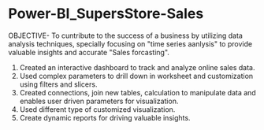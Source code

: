 # Power-BI_SupersStore-Sales

OBJECTIVE-  To cuntribute to the success of a business by utilizing data analysis techniques, specially focusing on "time series aanlysis" to provide valuable insights and accurate "Sales forcasting".

1. Created an interactive dashboard to track and analyze online sales data.
2. Used complex parameters to drill down in worksheet and customization using filters and slicers.
3. Created connections, join new tables, calculation to manipulate data and enables user driven parameters for visualization.
4. Used different type of customized visualization.
5. Create dynamic reports for driving valuable insights.
